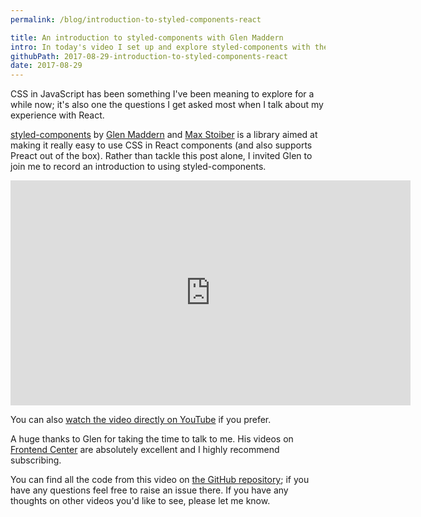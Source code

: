```yaml
---
permalink: /blog/introduction-to-styled-components-react

title: An introduction to styled-components with Glen Maddern
intro: In today's video I set up and explore styled-components with the help of Glen Maddern.
githubPath: 2017-08-29-introduction-to-styled-components-react
date: 2017-08-29
---
```


CSS in JavaScript has been something I've been meaning to explore for a while now; it's also one the questions I get asked most when I talk about my experience with React.

[styled-components][styled-components] by [Glen Maddern][glen] and [Max Stoiber][max] is a library aimed at making it really easy to use CSS in React components (and also supports Preact out of the box). Rather than tackle this post alone, I invited Glen to join me to record an introduction to using styled-components.

<iframe width="640" height="360" src="https://www.youtube.com/embed/fmotV1PQac8?rel=0" frameborder="0" allowfullscreen></iframe>

You can also [watch the video directly on YouTube](https://www.youtube.com/watch?v=fmotV1PQac8) if you prefer.

A huge thanks to Glen for taking the time to talk to me. His videos on [Frontend Center][front-end-center] are absolutely excellent and I highly recommend subscribing.

You can find all the code from this video on [the GitHub repository][repo]; if you have any questions feel free to raise an issue there. If you have any thoughts on other videos you'd like to see, please let me know.

[repo]: https://github.com/javascript-playground/styled-components-screencast
[styled-components]: https://github.com/styled-components/styled-components
[glen]: https://twitter.com/glenmaddern
[max]: https://twitter.com/mxstbr
[sc-docs]: https://www.styled-components.com/docs/basics
[front-end-center]: https://frontend.center
